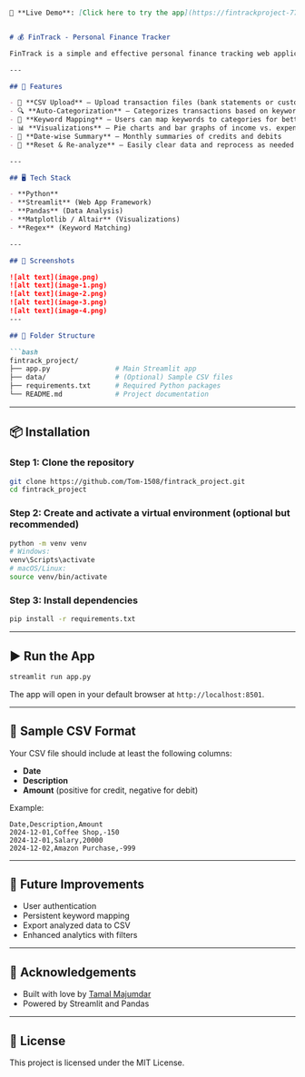 ```markdown

🔗 **Live Demo**: [Click here to try the app](https://fintrackproject-77ustmp2brihre5gzgpxsr.streamlit.app/)


# 💰 FinTrack - Personal Finance Tracker

FinTrack is a simple and effective personal finance tracking web application built using **Python** and **Streamlit**. It allows users to upload transaction data via CSV files, automatically categorize expenses, analyze income/expenses, and visualize financial summaries with clean, interactive graphs.

---

## 🚀 Features

- 📂 **CSV Upload** – Upload transaction files (bank statements or custom format)
- 🔍 **Auto-Categorization** – Categorizes transactions based on keywords
- 🧠 **Keyword Mapping** – Users can map keywords to categories for better accuracy
- 📊 **Visualizations** – Pie charts and bar graphs of income vs. expenses
- 📅 **Date-wise Summary** – Monthly summaries of credits and debits
- 🔄 **Reset & Re-analyze** – Easily clear data and reprocess as needed

---

## 🖥️ Tech Stack

- **Python**
- **Streamlit** (Web App Framework)
- **Pandas** (Data Analysis)
- **Matplotlib / Altair** (Visualizations)
- **Regex** (Keyword Matching)

---

## 📸 Screenshots

![alt text](image.png)
![alt text](image-1.png)
![alt text](image-2.png)
![alt text](image-3.png)
![alt text](image-4.png)
---

## 📁 Folder Structure

```bash
fintrack_project/
├── app.py                # Main Streamlit app
├── data/                 # (Optional) Sample CSV files
├── requirements.txt      # Required Python packages
└── README.md             # Project documentation
```

---

## 📦 Installation

### Step 1: Clone the repository
```bash
git clone https://github.com/Tom-1508/fintrack_project.git
cd fintrack_project
```

### Step 2: Create and activate a virtual environment (optional but recommended)
```bash
python -m venv venv
# Windows:
venv\Scripts\activate
# macOS/Linux:
source venv/bin/activate
```

### Step 3: Install dependencies
```bash
pip install -r requirements.txt
```

---

## ▶️ Run the App

```bash
streamlit run app.py
```

The app will open in your default browser at `http://localhost:8501`.

---

## 🧪 Sample CSV Format

Your CSV file should include at least the following columns:

- **Date**
- **Description**
- **Amount** (positive for credit, negative for debit)

Example:
```csv
Date,Description,Amount
2024-12-01,Coffee Shop,-150
2024-12-01,Salary,20000
2024-12-02,Amazon Purchase,-999
```

---

## 🧠 Future Improvements

- User authentication
- Persistent keyword mapping
- Export analyzed data to CSV
- Enhanced analytics with filters

---

## 🙌 Acknowledgements

- Built with love by [Tamal Majumdar](https://github.com/Tom-1508)
- Powered by Streamlit and Pandas

---

## 📃 License

This project is licensed under the MIT License.

```
